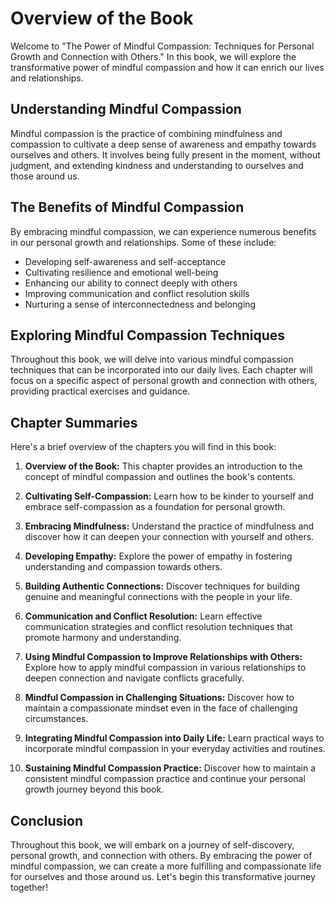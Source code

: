 Overview of the Book
===============================

Welcome to "The Power of Mindful Compassion: Techniques for Personal Growth and Connection with Others." In this book, we will explore the transformative power of mindful compassion and how it can enrich our lives and relationships.

Understanding Mindful Compassion
--------------------------------

Mindful compassion is the practice of combining mindfulness and compassion to cultivate a deep sense of awareness and empathy towards ourselves and others. It involves being fully present in the moment, without judgment, and extending kindness and understanding to ourselves and those around us.

The Benefits of Mindful Compassion
----------------------------------

By embracing mindful compassion, we can experience numerous benefits in our personal growth and relationships. Some of these include:

* Developing self-awareness and self-acceptance
* Cultivating resilience and emotional well-being
* Enhancing our ability to connect deeply with others
* Improving communication and conflict resolution skills
* Nurturing a sense of interconnectedness and belonging

Exploring Mindful Compassion Techniques
---------------------------------------

Throughout this book, we will delve into various mindful compassion techniques that can be incorporated into our daily lives. Each chapter will focus on a specific aspect of personal growth and connection with others, providing practical exercises and guidance.

Chapter Summaries
-----------------

Here's a brief overview of the chapters you will find in this book:

1. **Overview of the Book:** This chapter provides an introduction to the concept of mindful compassion and outlines the book's contents.

2. **Cultivating Self-Compassion:** Learn how to be kinder to yourself and embrace self-compassion as a foundation for personal growth.

3. **Embracing Mindfulness:** Understand the practice of mindfulness and discover how it can deepen your connection with yourself and others.

4. **Developing Empathy:** Explore the power of empathy in fostering understanding and compassion towards others.

5. **Building Authentic Connections:** Discover techniques for building genuine and meaningful connections with the people in your life.

6. **Communication and Conflict Resolution:** Learn effective communication strategies and conflict resolution techniques that promote harmony and understanding.

7. **Using Mindful Compassion to Improve Relationships with Others:** Explore how to apply mindful compassion in various relationships to deepen connection and navigate conflicts gracefully.

8. **Mindful Compassion in Challenging Situations:** Discover how to maintain a compassionate mindset even in the face of challenging circumstances.

9. **Integrating Mindful Compassion into Daily Life:** Learn practical ways to incorporate mindful compassion in your everyday activities and routines.

10. **Sustaining Mindful Compassion Practice:** Discover how to maintain a consistent mindful compassion practice and continue your personal growth journey beyond this book.

Conclusion
----------

Throughout this book, we will embark on a journey of self-discovery, personal growth, and connection with others. By embracing the power of mindful compassion, we can create a more fulfilling and compassionate life for ourselves and those around us. Let's begin this transformative journey together!
